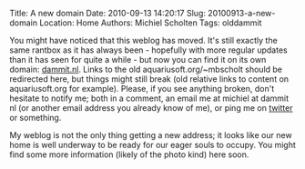 Title: A new domain
Date: 2010-09-13 14:20:17
Slug: 20100913-a-new-domain
Location: Home
Authors: Michiel Scholten
Tags: olddammit

<p>You might have noticed that this weblog has moved. It's still exactly the same rantbox as it has always been - hopefully with more regular updates than it has seen for quite a while - but now you can find it on its own domain: <a href="http://dammit.nl/">dammit.nl</a>. Links to the old aquariusoft.org/~mbscholt should be redirected here, but things might still break (old relative links to content on aquariusoft.org for example). Please, if you see anything broken, don't hesitate to notify me; both in a comment, an email me at michiel at dammit nl (or another email address you already know of me), or ping me on <a href="http://twitter.com/michielscholten">twitter</a> or something.</p>

<p>My weblog is not the only thing getting a new address; it looks like our new home is well underway to be ready for our eager souls to occupy. You might find some more information (likely of the photo kind) here soon.</p>